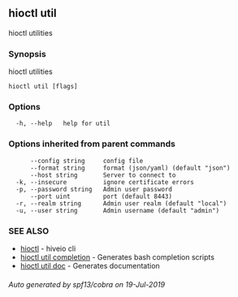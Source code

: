 ## hioctl util

hioctl utilities

### Synopsis

hioctl utilities

```
hioctl util [flags]
```

### Options

```
  -h, --help   help for util
```

### Options inherited from parent commands

```
      --config string     config file
      --format string     format (json/yaml) (default "json")
      --host string       Server to connect to
  -k, --insecure          ignore certificate errors
  -p, --password string   Admin user password
      --port uint         port (default 8443)
  -r, --realm string      Admin user realm (default "local")
  -u, --user string       Admin username (default "admin")
```

### SEE ALSO

* [hioctl](hioctl.md)	 - hiveio cli
* [hioctl util completion](hioctl_util_completion.md)	 - Generates bash completion scripts
* [hioctl util doc](hioctl_util_doc.md)	 - Generates documentation

###### Auto generated by spf13/cobra on 19-Jul-2019
